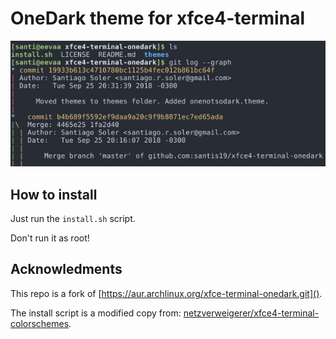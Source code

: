 # OneDark theme for xfce4-terminal

![OneDark theme on xfce4-terminal](sample.jpg)

## How to install

Just run the `install.sh` script.

Don't run it as root!

## Acknowledments

This repo is a fork of [https://aur.archlinux.org/xfce-terminal-onedark.git]().

The install script is a modified copy from:
[netzverweigerer/xfce4-terminal-colorschemes](https://github.com/netzverweigerer/xfce4-terminal-colorschemes).

